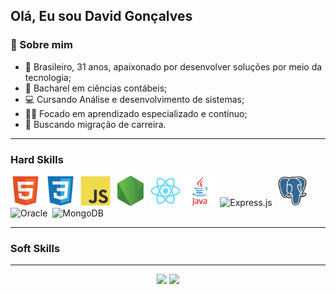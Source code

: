 ## Olá, Eu sou David Gonçalves

### 🔎 Sobre mim
- 🙂 Brasileiro, 31 anos, apaixonado por desenvolver soluções por meio da tecnologia;
- 📒 Bacharel em ciências contábeis; 
- 💻 Cursando Análise e desenvolvimento de sistemas;
- 👨‍💻 Focado em aprendizado especializado e contínuo;
- 🚀 Buscando migração de carreira.

---

### Hard Skills

  <img src="https://github.com/devicons/devicon/blob/master/icons/html5/html5-original.svg" title="HTML" alt="HTML5" width="48px" margin="10px">&nbsp;
  <img src="https://github.com/devicons/devicon/blob/master/icons/css3/css3-original.svg" title="CSS" alt="CSS" width="48px">&nbsp;
  <img src="https://github.com/devicons/devicon/blob/master/icons/javascript/javascript-original.svg" title="JavaScript" alt="JavaScript" width="48px">&nbsp;
  <img src="https://github.com/devicons/devicon/blob/master/icons/nodejs/nodejs-original.svg" title="Node.js" alt="Node.js" width="48px">&nbsp;
  <img src="https://github.com/devicons/devicon/blob/2c6a21d9f475741208d25c41da89dd308bb4fabb/icons/react/react-original.svg" title="React" alt="React" width="48px">&nbsp;
  <img src="https://github.com/devicons/devicon/blob/2c6a21d9f475741208d25c41da89dd308bb4fabb/icons/java/java-original-wordmark.svg" title="Java" alt="Java" width="48px">&nbsp;
  <img src="https://icongr.am/devicon/express-original-wordmark.svg?size=128&color=ffffff" title="Express.js" alt="Express.js" width="48px">&nbsp;
  <img src="https://github.com/devicons/devicon/blob/2c6a21d9f475741208d25c41da89dd308bb4fabb/icons/postgresql/postgresql-original.svg" title="Postgresql" alt="Postgresql" width="48px">&nbsp;
  <img src="https://icongr.am/devicon/oracle-original.svg?size=128" title="Oracle" alt="Oracle" width="48px">&nbsp;
  <img src="https://icongr.am/devicon/mongodb-original-wordmark.svg?size=128" title="MongoDB" alt="MongoDB" width="48px">&nbsp; 

---

### Soft Skills

---
<div align="center">
  <img height="180em" src="https://github-readme-stats.vercel.app/api?username=DavidGFonseca&theme=omni&show_icons=true">
  <img height="180em" src="https://github-readme-stats.vercel.app/api/top-langs/?username=DavidGFonseca&layout=compact&theme=omni">
</div>
